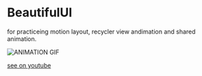 # BeautifulUI
for practiceing motion layout, recycler view andimation and shared animation.

![ANIMATION GIF](screenshot/beautifulUI_animation.gif)

[see on youtube](https://youtu.be/-P3DSKHENrI)